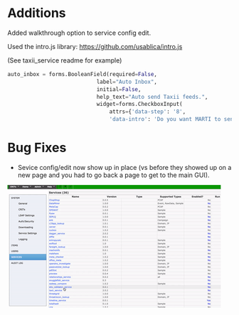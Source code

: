 # Additions

Added walkthrough option to service config edit.

Used the intro.js library: https://github.com/usablica/intro.js

(See taxii_service readme for example)

```python
auto_inbox = forms.BooleanField(required=False,
                            label="Auto Inbox",
                            initial=False,
                            help_text="Auto send Taxii feeds.",
                            widget=forms.CheckboxInput(
                                attrs={'data-step': '8',
                                'data-intro': 'Do you want MARTI to send data to the TAXII server automatically (if released)?'})
```


# Bug Fixes
* Sevice config/edit now show up in place (vs before they showed up on a new page and you had to go back a page to get to the main GUI).

![services_fix](../../images/services_gui.gif)
